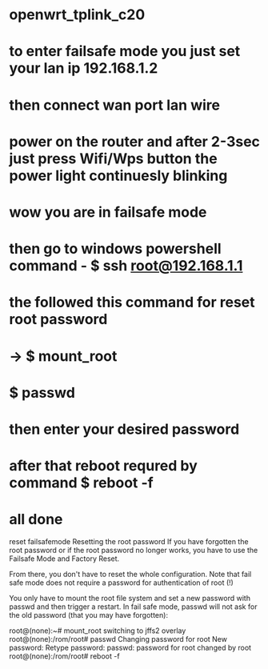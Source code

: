 # openwrt_tplink_c20
# to enter failsafe mode you just set your lan ip 192.168.1.2
# then connect wan port lan wire
# power on the router and after 2-3sec just press Wifi/Wps button the power light continuesly blinking
# wow you are in failsafe mode
# then go to windows powershell command - $ ssh root@192.168.1.1
# the followed this command for reset root password
# -> $ mount_root
# $ passwd
# then enter your desired password
# after that reboot requred by command $ reboot -f
# all done
reset failsafemode
Resetting the root password
If you have forgotten the root password or if the root password no longer works, you have to use the Failsafe Mode and Factory Reset.

From there, you don't have to reset the whole configuration. Note that fail safe mode does not require a password for authentication of root (!)

You only have to mount the root file system and set a new password with passwd and then trigger a restart. In fail safe mode, passwd will not ask for the old password (that you may have forgotten):

root@(none):~# mount_root
switching to jffs2 overlay
root@(none):/rom/root# passwd
Changing password for root
New password:
Retype password:
passwd: password for root changed by root
root@(none):/rom/root# reboot -f
